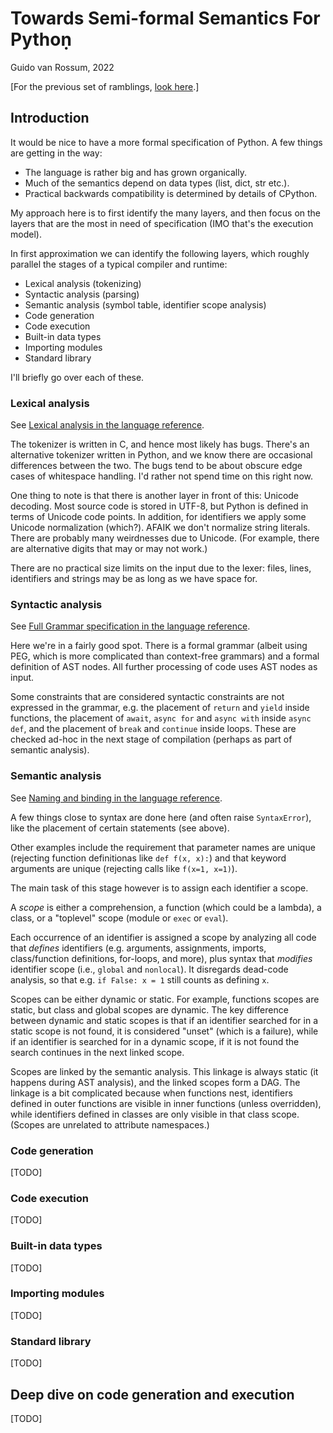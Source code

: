 # Towards Semi-formal Semantics For Pythoṇ

Guido van Rossum, 2022

[For the previous set of ramblings, [look here](informal.md).]

## Introduction

It would be nice to have a more formal specification of Python.
A few things are getting in the way:

- The language is rather big and has grown organically.
- Much of the semantics depend on data types (list, dict, str etc.).
- Practical backwards compatibility is determined by details of CPython.

My approach here is to first identify the many layers,
and then focus on the layers that are the most in need of specification
(IMO that's the execution model).

In first approximation we can identify the following layers,
which roughly parallel the stages of a typical compiler and runtime:

- Lexical analysis (tokenizing)
- Syntactic analysis (parsing)
- Semantic analysis (symbol table, identifier scope analysis)
- Code generation
- Code execution
- Built-in data types
- Importing modules
- Standard library

I'll briefly go over each of these.

### Lexical analysis

See [Lexical analysis in the language
reference](https://docs.python.org/3/reference/lexical_analysis.html).

The tokenizer is written in C, and hence most likely has bugs.
There's an alternative tokenizer written in Python,
and we know there are occasional differences between the two.
The bugs tend to be about obscure edge cases of whitespace handling.
I'd rather not spend time on this right now.

One thing to note is that there is another layer in front of this:
Unicode decoding.
Most source code is stored in UTF-8,
but Python is defined in terms of Unicode code points.
In addition, for identifiers we apply some Unicode normalization (which?).
AFAIK we don't normalize string literals.
There are probably many weirdnesses due to Unicode.
(For example, there are alternative digits that may or may not work.)

There are no practical size limits on the input due to the lexer:
files, lines, identifiers and strings may be as long as we have space for.

### Syntactic analysis

See [Full Grammar specification in the language
reference](https://docs.python.org/3/reference/grammar.html).

Here we're in a fairly good spot.
There is a formal grammar
(albeit using PEG, which is more complicated than context-free grammars)
and a formal definition of AST nodes.
All further processing of code uses AST nodes as input.

Some constraints that are considered syntactic constraints
are not expressed in the grammar,
e.g. the placement of `return` and `yield` inside functions,
the placement of `await`, `async for` and `async with` inside `async def`,
and the placement of `break` and `continue` inside loops.
These are checked ad-hoc in the next stage of compilation
(perhaps as part of semantic analysis).

### Semantic analysis

See [Naming and binding in the language
reference](https://docs.python.org/3/reference/executionmodel.html#naming-and-binding).

A few things close to syntax are done here
(and often raise `SyntaxError`),
like the placement of certain statements (see above).

Other examples include the requirement that parameter names are unique
(rejecting function definitionas like `def f(x, x):`)
and that keyword arguments are unique
(rejecting calls like `f(x=1, x=1)`).

The main task of this stage however is to assign each identifier a scope.

A _scope_ is either a comprehension, a function (which could be a lambda),
a class, or a "toplevel" scope (module or `exec` or `eval`).

Each occurrence of an identifier is assigned a scope
by analyzing all code that _defines_ identifiers
(e.g. arguments, assignments, imports, class/function definitions,
for-loops, and more),
plus syntax that _modifies_ identifier scope (i.e., `global` and `nonlocal`).
It disregards dead-code analysis,
so that e.g. `if False: x = 1` still counts as defining `x`.

Scopes can be either dynamic or static.
For example, functions scopes are static,
but class and global scopes are dynamic.
The key difference between dynamic and static scopes is
that if an identifier searched for in a static scope is not found,
it is considered "unset" (which is a failure),
while if an identifier is searched for in a dynamic scope,
if it is not found the search continues in the next linked scope.

Scopes are linked by the semantic analysis.
This linkage is always static (it happens during AST analysis),
and the linked scopes form a DAG.
The linkage is a bit complicated because when functions nest,
identifiers defined in outer functions are visible in inner functions
(unless overridden), while identifiers defined in classes are only
visible in that class scope.
(Scopes are unrelated to attribute namespaces.)

### Code generation

[TODO]

### Code execution

[TODO]

### Built-in data types

[TODO]

### Importing modules

[TODO]

### Standard library

[TODO]

## Deep dive on code generation and execution

[TODO]
